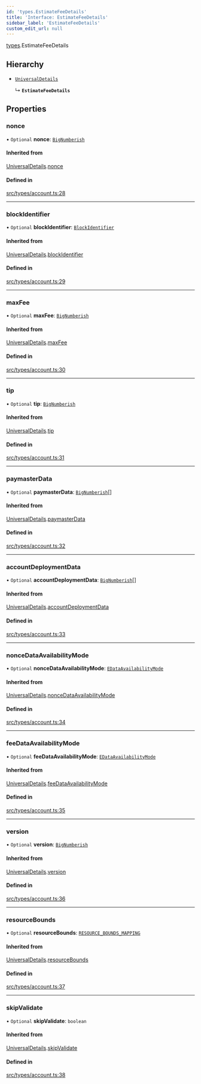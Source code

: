 ```yaml
---
id: 'types.EstimateFeeDetails'
title: 'Interface: EstimateFeeDetails'
sidebar_label: 'EstimateFeeDetails'
custom_edit_url: null
---
```


[types](../namespaces/types.md).EstimateFeeDetails

## Hierarchy

- [`UniversalDetails`](types.UniversalDetails.md)

  ↳ **`EstimateFeeDetails`**

## Properties

### nonce

• `Optional` **nonce**: [`BigNumberish`](../namespaces/types.md#bignumberish)

#### Inherited from

[UniversalDetails](types.UniversalDetails.md).[nonce](types.UniversalDetails.md#nonce)

#### Defined in

[src/types/account.ts:28](https://github.com/starknet-io/starknet.js/blob/v6.11.0/src/types/account.ts#L28)

---

### blockIdentifier

• `Optional` **blockIdentifier**: [`BlockIdentifier`](../namespaces/types.md#blockidentifier)

#### Inherited from

[UniversalDetails](types.UniversalDetails.md).[blockIdentifier](types.UniversalDetails.md#blockidentifier)

#### Defined in

[src/types/account.ts:29](https://github.com/starknet-io/starknet.js/blob/v6.11.0/src/types/account.ts#L29)

---

### maxFee

• `Optional` **maxFee**: [`BigNumberish`](../namespaces/types.md#bignumberish)

#### Inherited from

[UniversalDetails](types.UniversalDetails.md).[maxFee](types.UniversalDetails.md#maxfee)

#### Defined in

[src/types/account.ts:30](https://github.com/starknet-io/starknet.js/blob/v6.11.0/src/types/account.ts#L30)

---

### tip

• `Optional` **tip**: [`BigNumberish`](../namespaces/types.md#bignumberish)

#### Inherited from

[UniversalDetails](types.UniversalDetails.md).[tip](types.UniversalDetails.md#tip)

#### Defined in

[src/types/account.ts:31](https://github.com/starknet-io/starknet.js/blob/v6.11.0/src/types/account.ts#L31)

---

### paymasterData

• `Optional` **paymasterData**: [`BigNumberish`](../namespaces/types.md#bignumberish)[]

#### Inherited from

[UniversalDetails](types.UniversalDetails.md).[paymasterData](types.UniversalDetails.md#paymasterdata)

#### Defined in

[src/types/account.ts:32](https://github.com/starknet-io/starknet.js/blob/v6.11.0/src/types/account.ts#L32)

---

### accountDeploymentData

• `Optional` **accountDeploymentData**: [`BigNumberish`](../namespaces/types.md#bignumberish)[]

#### Inherited from

[UniversalDetails](types.UniversalDetails.md).[accountDeploymentData](types.UniversalDetails.md#accountdeploymentdata)

#### Defined in

[src/types/account.ts:33](https://github.com/starknet-io/starknet.js/blob/v6.11.0/src/types/account.ts#L33)

---

### nonceDataAvailabilityMode

• `Optional` **nonceDataAvailabilityMode**: [`EDataAvailabilityMode`](../namespaces/types.RPC.RPCSPEC07.API.md#edataavailabilitymode-1)

#### Inherited from

[UniversalDetails](types.UniversalDetails.md).[nonceDataAvailabilityMode](types.UniversalDetails.md#noncedataavailabilitymode)

#### Defined in

[src/types/account.ts:34](https://github.com/starknet-io/starknet.js/blob/v6.11.0/src/types/account.ts#L34)

---

### feeDataAvailabilityMode

• `Optional` **feeDataAvailabilityMode**: [`EDataAvailabilityMode`](../namespaces/types.RPC.RPCSPEC07.API.md#edataavailabilitymode-1)

#### Inherited from

[UniversalDetails](types.UniversalDetails.md).[feeDataAvailabilityMode](types.UniversalDetails.md#feedataavailabilitymode)

#### Defined in

[src/types/account.ts:35](https://github.com/starknet-io/starknet.js/blob/v6.11.0/src/types/account.ts#L35)

---

### version

• `Optional` **version**: [`BigNumberish`](../namespaces/types.md#bignumberish)

#### Inherited from

[UniversalDetails](types.UniversalDetails.md).[version](types.UniversalDetails.md#version)

#### Defined in

[src/types/account.ts:36](https://github.com/starknet-io/starknet.js/blob/v6.11.0/src/types/account.ts#L36)

---

### resourceBounds

• `Optional` **resourceBounds**: [`RESOURCE_BOUNDS_MAPPING`](../namespaces/types.RPC.RPCSPEC07.API.SPEC.md#resource_bounds_mapping)

#### Inherited from

[UniversalDetails](types.UniversalDetails.md).[resourceBounds](types.UniversalDetails.md#resourcebounds)

#### Defined in

[src/types/account.ts:37](https://github.com/starknet-io/starknet.js/blob/v6.11.0/src/types/account.ts#L37)

---

### skipValidate

• `Optional` **skipValidate**: `boolean`

#### Inherited from

[UniversalDetails](types.UniversalDetails.md).[skipValidate](types.UniversalDetails.md#skipvalidate)

#### Defined in

[src/types/account.ts:38](https://github.com/starknet-io/starknet.js/blob/v6.11.0/src/types/account.ts#L38)
